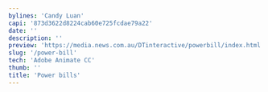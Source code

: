 ```yaml
---
bylines: 'Candy Luan'
capi: '873d3622d8224cab60e725fcdae79a22'
date: ''
description: ''
preview: 'https://media.news.com.au/DTinteractive/powerbill/index.html'
slug: '/power-bill'
tech: 'Adobe Animate CC'
thumb: ''
title: 'Power bills'
---
```

